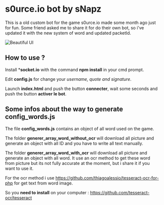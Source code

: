 # s0urce.io bot by sNapz

This is a old custom bot for the game s0urce.io made some month ago just for fun. Some friend asked me to share it for do their own bot, so i've updated it with the new system of word and updated packetId.

![Beautiful UI](https://i.imgur.com/ZQD6cir.png "Beautiful UI")

## How to use ?
Install ***socket.io** with the command **npm install** in your cmd prompt.

Edit **config.js** for change your *username, quote *and* signature*.

Launch **index.html** and push the button **connecter**, wait some seconds and push the button **activer le bot**.

## Some infos about the way to generate config_words.js

The file **config_words.js** contains an object of all word used on the game.

The folder **generer_array_word_without_ocr** will download all picture and generate an object with all ID and you have to write all text manually.

The folder **generer_array_word_with_ocr** will download all picture and generate an object with all word.
It use an ocr method to get these word from picture but its not fully accurate at the moment, but i share it if you want to use it.

For the ocr method i use https://github.com/thiagoalessio/tesseract-ocr-for-php for get text from word image.

So you **need to install** on your computer :
https://github.com/tesseract-ocr/tesseract

